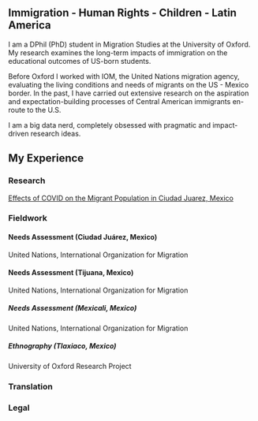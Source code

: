 ## Immigration - Human Rights - Children - Latin America

I am a DPhil (PhD) student in Migration Studies at the University of Oxford. My research examines the long-term impacts of immigration on the educational outcomes of US-born students. 

Before Oxford I worked with IOM, the United Nations migration agency, evaluating the living conditions and needs of migrants on the US - Mexico border. In the past, I have carried out extensive research on the aspiration and expectation-building processes of Central American immigrants en-route to the U.S.

I am a big data nerd, completely obsessed with pragmatic and impact-driven research ideas. 

## My Experience



### Research

[Effects of COVID on the Migrant Population in Ciudad Juarez, Mexico](https://github.com/AnaAlanis/thisisme/files/6103563/DTMJuarezCOVID.pdf)

### Fieldwork

#### Needs Assessment (Ciudad Juárez, Mexico)
United Nations, International Organization for Migration

#### Needs Assessment (Tijuana, Mexico)
United Nations, International Organization for Migration

##### Needs Assessment (Mexicali, Mexico)
United Nations, International Organization for Migration

##### Ethnography (Tlaxiaco, Mexico)
University of Oxford Research Project

### Translation

### Legal
